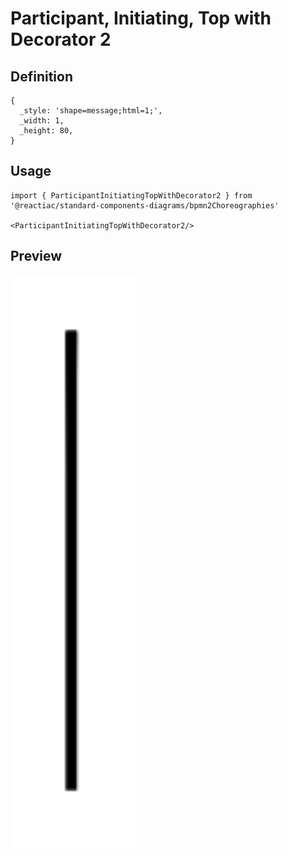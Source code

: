 # Participant, Initiating, Top with Decorator 2

## Definition

```
{
  _style: 'shape=message;html=1;',
  _width: 1,
  _height: 80,
}
```

## Usage

```
import { ParticipantInitiatingTopWithDecorator2 } from '@reactiac/standard-components-diagrams/bpmn2Choreographies'

<ParticipantInitiatingTopWithDecorator2/>
```

## Preview

<img src="./participant-initiating-top-with-decorator-2.png" width="200"/>
